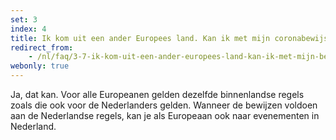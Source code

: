 ```yaml
---
set: 3
index: 4
title: Ik kom uit een ander Europees land. Kan ik met mijn coronabewijs naar een evenement binnen Nederland?
redirect_from:
    - /nl/faq/3-7-ik-kom-uit-een-ander-europees-land-kan-ik-met-mijn-bewijs-naar-nederlands-evenement
webonly: true
---
```

Ja, dat kan. Voor alle Europeanen gelden dezelfde binnenlandse regels zoals die ook voor de Nederlanders gelden. Wanneer de bewijzen voldoen aan de Nederlandse regels, kan je als Europeaan ook naar evenementen in Nederland. 
